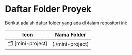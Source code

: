 # Daftar Folder Proyek

Berikut adalah daftar folder yang ada di dalam repositori ini:

| Icon | Nama Folder |
|------|-------------|
| 🗂️ [mini-project]|(./mini-project)|


